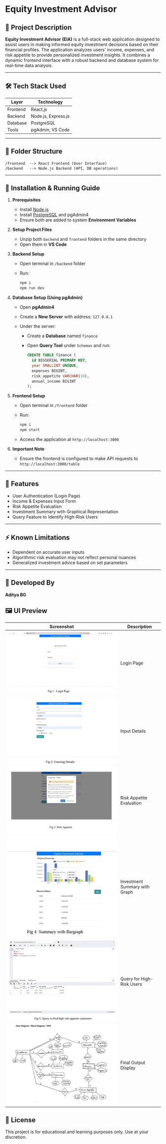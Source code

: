 # Equity Investment Advisor

## 📄 Project Description

**Equity Investment Advisor (EIA)** is a full-stack web application designed to assist users in making informed equity investment decisions based on their financial profiles. The application analyzes users' income, expenses, and risk appetite to provide personalized investment insights. It combines a dynamic frontend interface with a robust backend and database system for real-time data analysis.

---

## 🛠️ Tech Stack Used

| Layer    | Technology          |
| -------- | ------------------- |
| Frontend | React.js            |
| Backend  | Node.js, Express.js |
| Database | PostgreSQL          |
| Tools    | pgAdmin, VS Code    |

---

## 📂 Folder Structure

```
/frontend  --> React Frontend (User Interface)
/backend   --> Node.js Backend (API, DB operations)
```

---

## 🚀 Installation & Running Guide

1. **Prerequisites**

   * Install [Node.js](https://nodejs.org/)
   * Install [PostgreSQL](https://www.postgresql.org/) and pgAdmin4
   * Ensure both are added to system **Environment Variables**

2. **Setup Project Files**

   * Unzip both `backend` and `frontend` folders in the same directory
   * Open them in **VS Code**

3. **Backend Setup**

   * Open terminal in `/backend` folder
   * Run:

     ```bash
     npm i
     npm run dev
     ```

4. **Database Setup (Using pgAdmin)**

   * Open **pgAdmin4**
   * Create a **New Server** with address: `127.0.0.1`
   * Under the server:

     * Create a **Database** named `finance`
     * Open **Query Tool** under `Schemas` and run:

       ```sql
       CREATE TABLE finance (
         id BIGSERIAL PRIMARY KEY,
         year SMALLINT UNIQUE,
         expenses BIGINT,
         risk_appetite VARCHAR(10),
         annual_income BIGINT
       );
       ```

5. **Frontend Setup**

   * Open terminal in `/frontend` folder
   * Run:

     ```bash
     npm i
     npm start
     ```
   * Access the application at `http://localhost:3000`

6. **Important Note**

   * Ensure the frontend is configured to make API requests to `http://localhost:3000/table`

---

## 🎯 Features

* User Authentication (Login Page)
* Income & Expenses Input Form
* Risk Appetite Evaluation
* Investment Summary with Graphical Representation
* Query Feature to Identify High-Risk Users

---

## ⚡ Known Limitations

* Dependent on accurate user inputs
* Algorithmic risk evaluation may not reflect personal nuances
* Generalized investment advice based on set parameters

---

## 👤 Developed By

**Aditya BG**

## 🖼️ UI Preview

| Screenshot | Description |
|------------|-------------|
| ![UI 1](./ui1.png) | Login Page |
| ![UI 2](./ui2.png) | Input Details |
| ![UI 3](./ui3.png) | Risk Appetite Evaluation |
| ![UI 4](./ui4.png) | Investment Summary with Graph |
| ![UI 5](./ui5.png) | Query for High-Risk Users |
| ![UI 6](./ui6.png) | Final Output Display |


## 📜 License

This project is for educational and learning purposes only. Use at your discretion.
